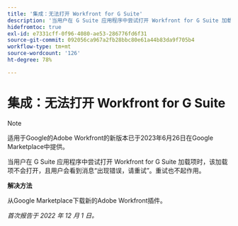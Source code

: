 ```yaml
---
title: '集成：无法打开 Workfront for G Suite'
description: '当用户在 G Suite 应用程序中尝试打开 Workfront for G Suite 加载项时，该加载项不会打开，且用户会看到消息“出现错误，请重试”。重试也不起作用。'
hidefromtoc: true
exl-id: e7331cff-0f96-4080-ae53-286776fd6f31
source-git-commit: 092056ca967a2fb28bbc80e61a44b83da9f705b4
workflow-type: tm+mt
source-wordcount: '126'
ht-degree: 78%

---
```


# 集成：无法打开 Workfront for G Suite

<!--Converted to Story-->

>[!NOTE]
>
>适用于Google的Adobe Workfront的新版本已于2023年6月26日在Google Marketplace中提供。

当用户在 G Suite 应用程序中尝试打开 Workfront for G Suite 加载项时，该加载项不会打开，且用户会看到消息“出现错误，请重试”。重试也不起作用。

**解决方法**

从Google Marketplace下载新的Adobe Workfront插件。

_首次报告于 2022 年 12 月 1 日。_
